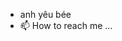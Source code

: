 - anh yêu bée
- 📫 How to reach me ...

<!---
thuong-2103/thuong-2103 is a ✨ special ✨ repository because its `README.md` (this file) appears on your GitHub profile.
You can click the Preview link to take a look at your changes.
--->
